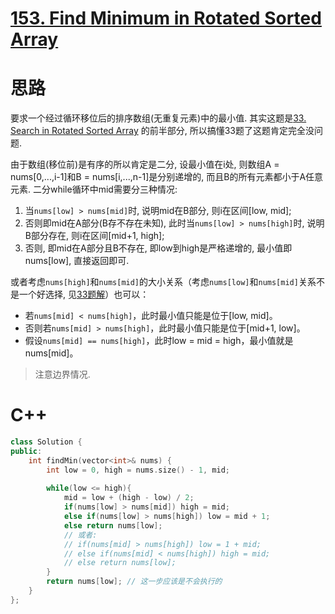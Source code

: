 # [153. Find Minimum in Rotated Sorted Array](https://leetcode.com/problems/find-minimum-in-rotated-sorted-array/)
# 思路
要求一个经过循环移位后的排序数组(无重复元素)中的最小值. 
其实这题是[33. Search in Rotated Sorted Array](https://github.com/ShusenTang/LeetCode/blob/master/solutions/33.%20Search%20in%20Rotated%20Sorted%20Array.md)
的前半部分, 所以搞懂33题了这题肯定完全没问题.

由于数组(移位前)是有序的所以肯定是二分, 设最小值在i处, 则数组A = nums[0,...,i-1]和B = nums[i,...,n-1]是分别递增的, 而且B的所有元素都小于A任意元素.
二分while循环中mid需要分三种情况:
1. 当`nums[low] > nums[mid]`时, 说明mid在B部分, 则i在区间[low, mid];
2. 否则即mid在A部分(B存不存在未知), 此时当`nums[low] > nums[high]`时, 说明B部分存在, 则i在区间[mid+1, high];
3. 否则, 即mid在A部分且B不存在, 即low到high是严格递增的, 最小值即nums[low], 直接返回即可.

或者考虑`nums[high]`和`nums[mid]`的大小关系（考虑`nums[low]`和`nums[mid]`关系不是一个好选择, 见[33题解](https://github.com/ShusenTang/LeetCode/blob/master/solutions/33.%20Search%20in%20Rotated%20Sorted%20Array.md)）也可以：
* 若`nums[mid] < nums[high]`，此时最小值只能是位于[low, mid]。
* 否则若`nums[mid] > nums[high]`，此时最小值只能是位于[mid+1, low]。
* 假设`nums[mid] == nums[high]`，此时low = mid = high，最小值就是nums[mid]。

> 注意边界情况.

# C++
``` C++
class Solution {
public:
    int findMin(vector<int>& nums) {
        int low = 0, high = nums.size() - 1, mid;
        
        while(low <= high){
            mid = low + (high - low) / 2;
            if(nums[low] > nums[mid]) high = mid;
            else if(nums[low] > nums[high]) low = mid + 1;
            else return nums[low];
            // 或者:
            // if(nums[mid] > nums[high]) low = 1 + mid;
            // else if(nums[mid] < nums[high]) high = mid;
            // else return nums[low];
        }
        return nums[low]; // 这一步应该是不会执行的
    }
};
```
